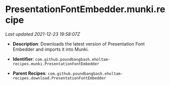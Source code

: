 # PresentationFontEmbedder.munki.recipe

_Last updated 2021-12-23 19:58:07Z_

- **Description**: Downloads the latest version of Presentation Font Embedder and imports it into Munki.

- **Identifier**: `com.github.poundbangbash.eholtam-recipes.munki.PresentationFontEmbedder`

- **Parent Recipes**: `com.github.poundbangbash.eholtam-recipes.download.PresentationFontEmbedder`